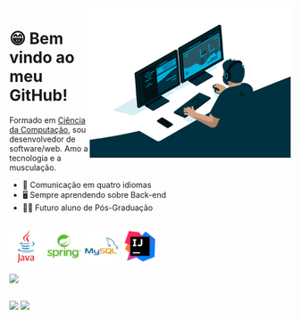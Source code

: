 <img src="dev-Banner.gif" width="360px" align="right">


 
# 😁 Bem vindo ao meu GitHub!
  Formado em [Ciência da Computação](https://www.lasallecollege.com/business-and-technologies-school/dec-computer-science-courses-data-processing), sou desenvolvedor de software/web. Amo a tecnologia e a musculação. 

  

  - 📣 Comunicação em quatro idiomas
  - 🖥 Sempre aprendendo sobre Back-end
  - 👨‍🎓 Futuro aluno de Pós-Graduação

<div style="display: inline_block"><br>
  <img src="https://github.com/devicons/devicon/blob/master/icons/java/java-original-wordmark.svg" title="Java" alt="Java" width="60" height="60"/>&nbsp;
  <img src="https://github.com/devicons/devicon/blob/master/icons/spring/spring-original-wordmark.svg" title="Spring" alt="Spring" width="60" height="60"/>&nbsp;
  <img src="https://github.com/devicons/devicon/blob/master/icons/mysql/mysql-original-wordmark.svg" title="MySql" alt="MySql" width="60" height="60"/>&nbsp;
  <img src="https://github.com/devicons/devicon/blob/master/icons/intellij/intellij-original.svg" title="IntelliJ" alt="IntelliJ" width="60" height="60"/>&nbsp;
</div>
<br> 
<div align="left">
 <a href="https://www.linkedin.com/in/jesusvasquezmedina/" target="_blank"><img src="https://img.shields.io/badge/-LinkedIn-%230077B5?style=for-the-badge&logo=linkedin&logoColor=white" target="_blank"></a> 
</div>

 ##

<div align = "left">
<img height = "300em" src="https://github-readme-stats.vercel.app/api/top-langs/?username=jesusvasquezm&show_icons=true&theme=tokyonight&count_private=true"/>
<img height = "200em" src="https://github-readme-stats.vercel.app/api?username=jesusvasquezm&show_icons=true&show_icons=true&theme=tokyonight&count_private=true"/>
</div>

